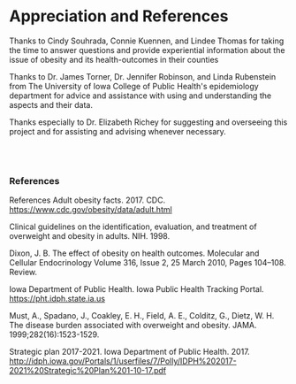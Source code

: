 # Appreciation and References

Thanks to Cindy Souhrada, Connie Kuennen, and Lindee Thomas for taking the time to answer questions and provide experiential information about the issue of obesity and its health-outcomes in their counties

Thanks to Dr. James Torner, Dr. Jennifer Robinson, and Linda Rubenstein from The University of Iowa College of Public Health's epidemiology department for advice and assistance with using and understanding the aspects and their data.

Thanks especially to Dr. Elizabeth Richey for suggesting and overseeing this project and for assisting and advising whenever necessary.

<br>

<br>

### References

References
Adult obesity facts. 2017. CDC. https://www.cdc.gov/obesity/data/adult.html

Clinical guidelines on the identification, evaluation, and treatment of overweight and obesity in adults. NIH. 1998.

Dixon, J. B. The effect of obesity on health outcomes. Molecular and Cellular Endocrinology Volume 316, Issue 2, 25 March 2010, Pages 104–108. Review.

Iowa Department of Public Health. Iowa Public Health Tracking Portal. https://pht.idph.state.ia.us

Must, A., Spadano, J., Coakley, E. H., Field, A. E., Colditz, G., Dietz, W. H. The disease burden associated with overweight and obesity. JAMA. 1999;282(16):1523-1529.

Strategic plan 2017-2021. Iowa Department of Public Health. 2017. http://idph.iowa.gov/Portals/1/userfiles/7/Polly/IDPH%202017-2021%20Strategic%20Plan%201-10-17.pdf
 
